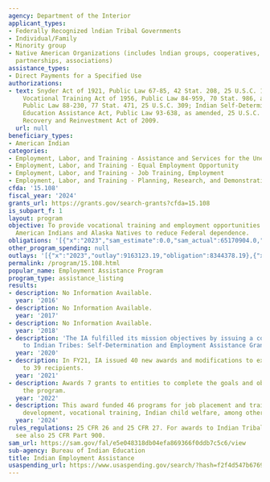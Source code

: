 ```yaml
---
agency: Department of the Interior
applicant_types:
- Federally Recognized lndian Tribal Governments
- Individual/Family
- Minority group
- Native American Organizations (includes lndian groups, cooperatives, corporations,
  partnerships, associations)
assistance_types:
- Direct Payments for a Specified Use
authorizations:
- text: Snyder Act of 1921, Public Law 67-85, 42 Stat. 208, 25 U.S.C. 13; Indian Adult
    Vocational Training Act of 1956, Public Law 84-959, 70 Stat. 986, as amended;
    Public Law 88-230, 77 Stat. 471, 25 U.S.C. 309; Indian Self-Determination and
    Education Assistance Act, Public Law 93-638, as amended, 25 U.S.C. 450, American
    Recovery and Reinvestment Act of 2009.
  url: null
beneficiary_types:
- American Indian
categories:
- Employment, Labor, and Training - Assistance and Services for the Unemployed
- Employment, Labor, and Training - Equal Employment Opportunity
- Employment, Labor, and Training - Job Training, Employment
- Employment, Labor, and Training - Planning, Research, and Demonstration
cfda: '15.108'
fiscal_year: '2024'
grants_url: https://grants.gov/search-grants?cfda=15.108
is_subpart_f: 1
layout: program
objective: To provide vocational training and employment opportunities to eligible
  American Indians and Alaska Natives to reduce Federal dependence.
obligations: '[{"x":"2023","sam_estimate":0.0,"sam_actual":65170904.0,"usa_spending_actual":65170903.82},{"x":"2024","sam_estimate":0.0,"sam_actual":56565015.0,"usa_spending_actual":57607086.67},{"x":"2025","sam_estimate":0.0,"sam_actual":13912000.0,"usa_spending_actual":1968718.0}]'
other_program_spending: null
outlays: '[{"x":"2023","outlay":9163123.19,"obligation":8344378.19},{"x":"2024","outlay":6435752.47,"obligation":3965085.0},{"x":"2025","outlay":1690188.65,"obligation":343537.0}]'
permalink: /program/15.108.html
popular_name: Employment Assistance Program
program_type: assistance_listing
results:
- description: No Information Available.
  year: '2016'
- description: No Information Available.
  year: '2017'
- description: No Information Available.
  year: '2018'
- description: 'The IA fulfilled its mission objectives by issuing a combined 55 awards
    to Indian Tribes: Self-Determination and Employment Assistance Grants.'
  year: '2020'
- description: In FY21, IA issued 40 new awards and modifications to existing awards
    to 39 recipients.
  year: '2021'
- description: Awards 7 grants to entities to complete the goals and objectives of
    the program.
  year: '2022'
- description: This award funded 46 programs for job placement and training, carrer
    development, vocational training, Indian child welfare, among other programs
  year: '2024'
rules_regulations: 25 CFR 26 and 25 CFR 27. For awards to Indian Tribal Governments
  see also 25 CFR Part 900.
sam_url: https://sam.gov/fal/e5e048318db04efa869366f0ddb7c5c6/view
sub-agency: Bureau of Indian Education
title: Indian Employment Assistance
usaspending_url: https://www.usaspending.gov/search/?hash=f2f4d547b6769b6be08f08641764a502
---
```

